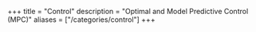 +++
title = "Control"
description = "Optimal and Model Predictive Control  (MPC)"
aliases = ["/categories/control"]
+++
